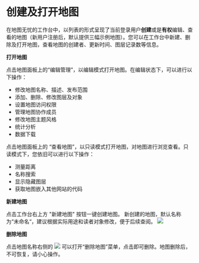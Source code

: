 # 创建及打开地图

在地图无忧的工作台中，以列表的形式呈现了当前登录用户**创建**或是**有权**编辑、查看的地图（新用户注册后，默认提供三幅示例地图）。您可以在工作台中新建、删除及打开地图，查看地图的创建者、更新时间、图层记录数等信息。

**打开地图**

点击地图面板上的“编辑管理”，以编辑模式打开地图。在编辑状态下，可以进行以下操作：
*  修改地图名称、描述、发布范围  
*  添加、删除、修改图层及对象
*  设置地图访问权限
*  管理地图协作成员
*  修改地图主题风格
*  统计分析
*  数据下载

点击地图面板上的 “查看地图”，以只读模式打开地图，对地图进行浏览查看。只读模式下，您依旧可以进行以下操作：

* 测量距离
* 名称搜索
* 显示隐藏图层
* 获取地图嵌入其他网站的代码


**新建地图**

点击工作台右上方 "新建地图" 按钮一键创建地图。 新创建的地图，默认名称为“未命名“，建议根据实际用途和读者对象修改，便于后续查阅。
![](http://pic.dituwuyou.com/map%2Fpicture%2F11.7%2F2015-11-02_15-40-15.jpg)

**删除地图**

点击地图名称右侧的 ![](http://pic.dituwuyou.com/map%2Fpicture%2Fdelete.png) 可以打开“删除地图”菜单，点击即可删除。地图删除后，不可恢复，请小心操作。
